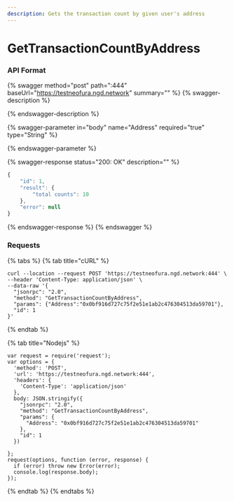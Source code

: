 ```yaml
---
description: Gets the transaction count by given user's address
---
```


# GetTransactionCountByAddress

### API Format

{% swagger method="post" path=":444" baseUrl="https://testneofura.ngd.network" summary="" %}
{% swagger-description %}

{% endswagger-description %}

{% swagger-parameter in="body" name="Address" required="true" type="String" %}

{% endswagger-parameter %}

{% swagger-response status="200: OK" description="" %}
```javascript
{
    "id": 1,
    "result": {
        "total counts": 10
    },
    "error": null
}
```
{% endswagger-response %}
{% endswagger %}

### Requests

{% tabs %}
{% tab title="cURL" %}
```
curl --location --request POST 'https://testneofura.ngd.network:444' \
--header 'Content-Type: application/json' \
--data-raw '{
  "jsonrpc": "2.0",
  "method": "GetTransactionCountByAddress",
  "params": {"Address":"0x0bf916d727c75f2e51e1ab2c476304513da59701"},
  "id": 1
}'
```


{% endtab %}

{% tab title="Nodejs" %}
```
var request = require('request');
var options = {
  'method': 'POST',
  'url': 'https://testneofura.ngd.network:444',
  'headers': {
    'Content-Type': 'application/json'
  },
  body: JSON.stringify({
    "jsonrpc": "2.0",
    "method": "GetTransactionCountByAddress",
    "params": {
      "Address": "0x0bf916d727c75f2e51e1ab2c476304513da59701"
    },
    "id": 1
  })

};
request(options, function (error, response) {
  if (error) throw new Error(error);
  console.log(response.body);
});
```
{% endtab %}
{% endtabs %}
